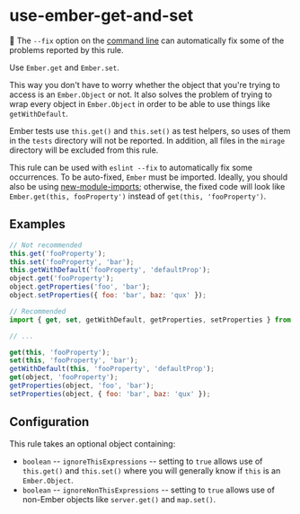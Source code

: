# use-ember-get-and-set

:wrench: The `--fix` option on the [command line](https://eslint.org/docs/user-guide/command-line-interface#fixing-problems) can automatically fix some of the problems reported by this rule.

Use `Ember.get` and `Ember.set`.

This way you don't have to worry whether the object that you're trying to access is an `Ember.Object` or not. It also solves the problem of trying to wrap every object in `Ember.Object` in order to be able to use things like `getWithDefault`.

Ember tests use `this.get()` and `this.set()` as test helpers, so uses of them in the `tests` directory will not be reported.
In addition, all files in the `mirage` directory will be excluded from this rule.

This rule can be used with `eslint --fix` to automatically fix some occurrences.
To be auto-fixed, `Ember` must be imported.
Ideally, you should also be using [new-module-imports](./new-module-imports.md); otherwise, the fixed code will look like `Ember.get(this, fooProperty')` instead of `get(this, 'fooProperty')`.

## Examples

```js
// Not recommended
this.get('fooProperty');
this.set('fooProperty', 'bar');
this.getWithDefault('fooProperty', 'defaultProp');
object.get('fooProperty');
object.getProperties('foo', 'bar');
object.setProperties({ foo: 'bar', baz: 'qux' });
```

```js
// Recommended
import { get, set, getWithDefault, getProperties, setProperties } from '@ember/object';

// ...

get(this, 'fooProperty');
set(this, 'fooProperty', 'bar');
getWithDefault(this, 'fooProperty', 'defaultProp');
get(object, 'fooProperty');
getProperties(object, 'foo', 'bar');
setProperties(object, { foo: 'bar', baz: 'qux' });
```

## Configuration

This rule takes an optional object containing:

* `boolean` -- `ignoreThisExpressions` -- setting to `true` allows use of `this.get()` and `this.set()` where you will generally know if `this` is an `Ember.Object`.
* `boolean` -- `ignoreNonThisExpressions` -- setting to  `true` allows use of non-Ember objects like `server.get()` and `map.set()`.
